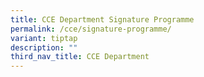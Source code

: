 ```yaml
---
title: CCE Department Signature Programme
permalink: /cce/signature-programme/
variant: tiptap
description: ""
third_nav_title: CCE Department
---
```

